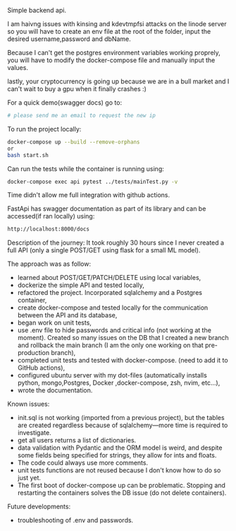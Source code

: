 Simple backend api.

I am haivng issues with kinsing and kdevtmpfsi attacks on the linode server so you will have to create an env file at the root of the folder, input the desired username,password and dbName.

Because I can't get the postgres environment variables working proprely, you will have to modify the docker-compose file and manually input the values.

lastly, your cryptocurrency is going up because we are in a bull market and I can't wait to buy a gpu when it finally crashes :) 

For a quick demo(swagger docs) go to:
```bash
# please send me an email to request the new ip
```

To run the project locally:
```bash
docker-compose up --build --remove-orphans
or
bash start.sh
```
Can run the tests while the container is running using:
```bash
docker-compose exec api pytest ../tests/mainTest.py -v
```
Time didn't allow me full integration with github actions.

FastApi has swagger documentation as part of its library and can be accessed(if ran locally) using:
```bash
http://localhost:8000/docs
```

Description of the journey:
It took roughly 30 hours since I never created a full API (only a single POST/GET using flask for a small ML model). 

The approach was as follow:
  * learned about POST/GET/PATCH/DELETE using local variables,
  * dockerize the simple API and tested locally,
  * refactored the project. Incorporated sqlalchemy and a Postgres container,
  * create docker-compose and tested locally for the communication between the API and its database,
  * began work on unit tests,
  * use .env file to hide passwords and critical info (not working at the moment). Created so many issues on the DB that I created a new branch and rollback the main branch (I am the only one working on that pre-production branch),
  * completed unit tests and tested with docker-compose. (need to add it to GitHub actions),
  * configured ubuntu server with my dot-files (automatically installs python, mongo,Postgres, Docker ,docker-compose, zsh, nvim, etc...),
  * wrote the documentation.

Known issues:
  * init.sql is not working (imported from a previous project), but the tables are created regardless because of sqlalchemy—more time is required to investigate.
  * get all users returns a list of dictionaries.
  * data validation with Pydantic and the ORM model is weird, and despite some fields being specified for strings, they allow for ints and floats.
  * The code could always use more comments.
  * unit tests functions are not reused because I don't know how to do so just yet.
  * The first boot of docker-compose up can be problematic. Stopping and restarting the containers solves the DB issue (do not delete containers).  
  
Future developments:
  * troubleshooting of .env and passwords.
